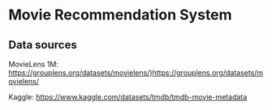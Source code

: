 # Movie Recommendation System


## Data sources
MovieLens 1M: https://grouplens.org/datasets/movielens/)https://grouplens.org/datasets/movielens/

Kaggle: https://www.kaggle.com/datasets/tmdb/tmdb-movie-metadata
